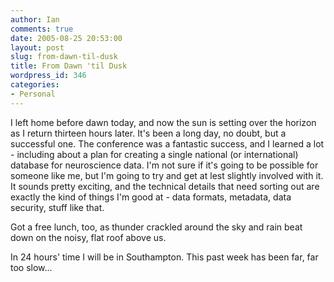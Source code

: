 ```yaml
---
author: Ian
comments: true
date: 2005-08-25 20:53:00
layout: post
slug: from-dawn-til-dusk
title: From Dawn 'til Dusk
wordpress_id: 346
categories:
- Personal
---
```


I left home before dawn today, and now the sun is setting over the horizon as I return thirteen hours later.  It's been a long day, no doubt, but a successful one.  The conference was a fantastic success, and I learned a lot - including about a plan for creating a single national (or international) database for neuroscience data.  I'm not sure if it's going to be possible for someone like me, but I'm going to try and get at lest slightly involved with it.  It sounds pretty exciting, and the technical details that need sorting out are exactly the kind of things I'm good at - data formats, metadata, data security, stuff like that.  

Got a free lunch, too, as thunder crackled around the sky and rain beat down on the noisy, flat roof above us.  

In 24 hours' time I will be in Southampton.  This past week has been far, far too slow...  


